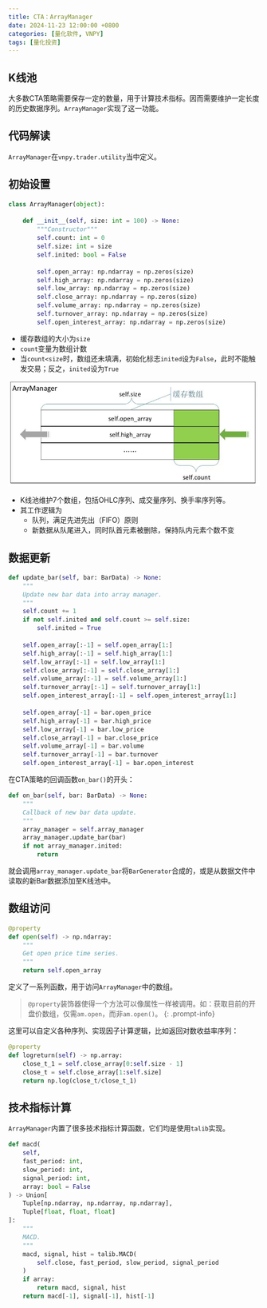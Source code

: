 ```yaml
---
title: CTA：ArrayManager
date: 2024-11-23 12:00:00 +0800
categories: [量化软件, VNPY]
tags: [量化投资]
---
```


## K线池

大多数CTA策略需要保存一定的数量，用于计算技术指标。因而需要维护一定长度的历史数据序列。`ArrayManager`实现了这一功能。

## 代码解读

`ArrayManager`在`vnpy.trader.utility`当中定义。

## 初始设置

```python
class ArrayManager(object):

    def __init__(self, size: int = 100) -> None:
        """Constructor"""
        self.count: int = 0
        self.size: int = size
        self.inited: bool = False

        self.open_array: np.ndarray = np.zeros(size)
        self.high_array: np.ndarray = np.zeros(size)
        self.low_array: np.ndarray = np.zeros(size)
        self.close_array: np.ndarray = np.zeros(size)
        self.volume_array: np.ndarray = np.zeros(size)
        self.turnover_array: np.ndarray = np.zeros(size)
        self.open_interest_array: np.ndarray = np.zeros(size)
```

- 缓存数组的大小为`size`
- `count`变量为数组计数
- 当`count<size`时，数组还未填满，初始化标志`inited`设为`False`，此时不能触发交易；反之，`inited`设为`True`

![](/images/vnpy/am.jpg)

- K线池维护7个数组，包括OHLC序列、成交量序列、换手率序列等。
- 其工作逻辑为
    - 队列，满足先进先出（FIFO）原则
    - 新数据从队尾进入，同时队首元素被删除，保持队内元素个数不变

## 数据更新

```python
def update_bar(self, bar: BarData) -> None:
    """
    Update new bar data into array manager.
    """
    self.count += 1
    if not self.inited and self.count >= self.size:
        self.inited = True

    self.open_array[:-1] = self.open_array[1:]
    self.high_array[:-1] = self.high_array[1:]
    self.low_array[:-1] = self.low_array[1:]
    self.close_array[:-1] = self.close_array[1:]
    self.volume_array[:-1] = self.volume_array[1:]
    self.turnover_array[:-1] = self.turnover_array[1:]
    self.open_interest_array[:-1] = self.open_interest_array[1:]

    self.open_array[-1] = bar.open_price
    self.high_array[-1] = bar.high_price
    self.low_array[-1] = bar.low_price
    self.close_array[-1] = bar.close_price
    self.volume_array[-1] = bar.volume
    self.turnover_array[-1] = bar.turnover
    self.open_interest_array[-1] = bar.open_interest
```

在CTA策略的回调函数`on_bar()`的开头：

```python
def on_bar(self, bar: BarData) -> None:
    """
    Callback of new bar data update.
    """
    array_manager = self.array_manager
    array_manager.update_bar(bar)
    if not array_manager.inited:
        return
```

就会调用`array_manager.update_bar`将`BarGenerator`合成的，或是从数据文件中读取的新Bar数据添加至K线池中。

## 数组访问

```python
@property
def open(self) -> np.ndarray:
    """
    Get open price time series.
    """
    return self.open_array
```

定义了一系列函数，用于访问`ArrayManager`中的数组。

> `@property`装饰器使得一个方法可以像属性一样被调用。如：获取目前的开盘价数组，仅需`am.open`，而非`am.open()`。
{: .prompt-info}

这里可以自定义各种序列、实现因子计算逻辑，比如返回对数收益率序列：

```python
@property
def logreturn(self) -> np.array:
    close_t_1 = self.close_array[0:self.size - 1]
    close_t = self.close_array[1:self.size]
    return np.log(close_t/close_t_1)
```

## 技术指标计算

`ArrayManager`内置了很多技术指标计算函数，它们均是使用`talib`实现。

```python
def macd(
    self,
    fast_period: int,
    slow_period: int,
    signal_period: int,
    array: bool = False
) -> Union[
    Tuple[np.ndarray, np.ndarray, np.ndarray],
    Tuple[float, float, float]
]:
    """
    MACD.
    """
    macd, signal, hist = talib.MACD(
        self.close, fast_period, slow_period, signal_period
    )
    if array:
        return macd, signal, hist
    return macd[-1], signal[-1], hist[-1]
```